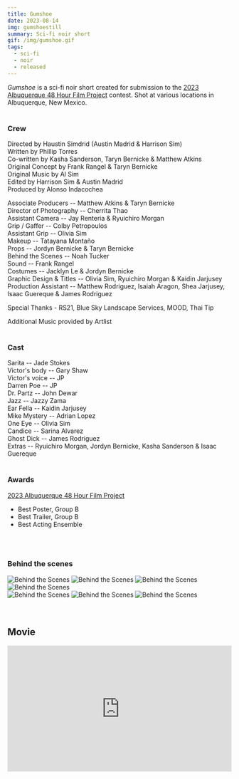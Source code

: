 ```yaml
---
title: Gumshoe
date: 2023-08-14
img: gumshoestill
summary: Sci-fi noir short
gif: /img/gumshoe.gif
tags:
  - sci-fi
  - noir
  - released
---
```


_Gumshoe_ is a sci-fi noir short created for submission to the [2023 Albuquerque 48 Hour Film Project](https://www.48hourfilm.com/en/albuquerque-nm) contest. Shot at various locations in Albuquerque, New Mexico.
</br>
</br>

### Crew

Directed by Haustin Simdrid (Austin Madrid & Harrison Sim)</br>
Written by Phillip Torres</br>
Co-written by Kasha Sanderson, Taryn Bernicke & Matthew Atkins</br>
Original Concept by Frank Rangel & Taryn Bernicke</br>
Original Music by Al Sim</br>
Edited by Harrison Sim & Austin Madrid</br>
Produced by Alonso Indacochea</br>

Associate Producers -- Matthew Atkins & Taryn Bernicke</br>
Director of Photography -- Cherrita Thao</br>
Assistant Camera -- Jay Renteria & Ryuichiro Morgan</br>
Grip / Gaffer -- Colby Petropoulos</br>
Assistant Grip -- Olivia Sim</br>
Makeup -- Tatayana Montaño</br>
Props -- Jordyn Bernicke & Taryn Bernicke</br>
Behind the Scenes -- Noah Tucker</br>
Sound -- Frank Rangel</br>
Costumes -- Jacklyn Le & Jordyn Bernicke</br>
Graphic Design & Titles -- Olivia Sim, Ryuichiro Morgan & Kaidin Jarjusey</br>
Production Assistant -- Matthew Rodriguez, Isaiah Aragon, Shea Jarjusey, Isaac Guereque & James Rodriguez</br>

Special Thanks - RS21, Blue Sky Landscape Services, MOOD, Thai Tip

Additional Music provided by Artlist
</br>
</br>

### Cast

Sarita -- Jade Stokes</br>
Victor's body -- Gary Shaw</br>
Victor's voice -- JP</br>
Darren Poe -- JP</br>
Dr. Partz -- John Dewar</br>
Jazz -- Jazzy Zama</br>
Ear Fella -- Kaidin Jarjusey</br>
Mike Mystery -- Adrian Lopez</br>
One Eye -- Olivia Sim</br>
Candice -- Sarina Alvarez</br>
Ghost Dick -- James Rodriguez</br>
Extras -- Ryuichiro Morgan, Jordyn Bernicke, Kasha Sanderson & Isaac Guereque
</br>
</br>

### Awards

[2023 Albuquerque 48 Hour Film Project](https://www.48hourfilm.com/en/albuquerque-nm)
* Best Poster, Group B
* Best Trailer, Group B
* Best Acting Ensemble
</br>
</br>

### Behind the scenes

<div class="row g-2">
  <div class="col-lg-6 col-md-12 mb-6 mb-lg-0">
    <img src="/img/gumshoe/behind_the_scenes_7.jpg" class="w-100 shadow-1-strong rounded mb-2" alt="Behind the Scenes">
    <img src="/img/gumshoe/behind_the_scenes_1.jpg" class="w-100 shadow-1-strong rounded mb-2" alt="Behind the Scenes">
    <img src="/img/gumshoe/behind_the_scenes_5.jpg" class="w-100 shadow-1-strong rounded mb-2" alt="Behind the Scenes">
    <img src="/img/gumshoe/behind_the_scenes_3.jpg" class="w-100 shadow-1-strong rounded mb-2" alt="Behind the Scenes">
  </div>
  <div class="col-lg-6 mb-6 mb-lg-0">
    <img src="/img/gumshoe/behind_the_scenes_2.jpg" class="w-100 shadow-1-strong rounded mb-2" alt="Behind the Scenes">
    <img src="/img/gumshoe/behind_the_scenes_4.jpg" class="w-100 shadow-1-strong rounded mb-2" alt="Behind the Scenes">
    <img src="/img/gumshoe/behind_the_scenes_6.jpg" class="w-100 shadow-1-strong rounded mb-2" alt="Behind the Scenes">
  </div>
</div>
<br><br>

## Movie

<style>.embed-container { position: relative; padding-bottom: 56.25%; height: 0; overflow: hidden; max-width: 100%; } .embed-container iframe, .embed-container object, .embed-container embed { position: absolute; top: 0; left: 0; width: 100%; height: 100%; }</style><div class='embed-container'><iframe width="100%" height="400vh" src="https://www.youtube.com/embed/xjZNDMDGW_I" title="YouTube video player" frameborder="0" allow="accelerometer; autoplay; clipboard-write; encrypted-media; gyroscope; picture-in-picture" allowfullscreen></iframe></div>
